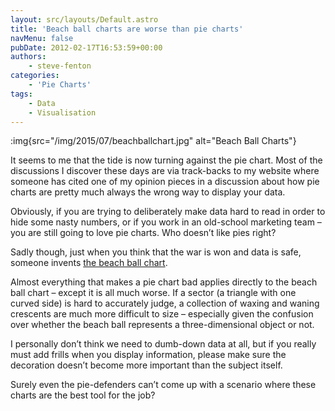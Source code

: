 ```yaml
---
layout: src/layouts/Default.astro
title: 'Beach ball charts are worse than pie charts'
navMenu: false
pubDate: 2012-02-17T16:53:59+00:00
authors:
    - steve-fenton
categories:
    - 'Pie Charts'
tags:
    - Data
    - Visualisation
---
```


:img{src="/img/2015/07/beachballchart.jpg" alt="Beach Ball Charts"}

It seems to me that the tide is now turning against the pie chart. Most of the discussions I discover these days are via track-backs to my website where someone has cited one of my opinion pieces in a discussion about how pie charts are pretty much always the wrong way to display your data.

Obviously, if you are trying to deliberately make data hard to read in order to hide some nasty numbers, or if you work in an old-school marketing team – you are still going to love pie charts. Who doesn’t like pies right?

Sadly though, just when you think that the war is won and data is safe, someone invents [the beach ball chart](https://newsapps.wordpress.com/2012/02/07/style-and-substance-analyzing-a-beach-ball-chart/).

Almost everything that makes a pie chart bad applies directly to the beach ball chart – except it is all much worse. If a sector (a triangle with one curved side) is hard to accurately judge, a collection of waxing and waning crescents are much more difficult to size – especially given the confusion over whether the beach ball represents a three-dimensional object or not.

I personally don’t think we need to dumb-down data at all, but if you really must add frills when you display information, please make sure the decoration doesn’t become more important than the subject itself.

Surely even the pie-defenders can’t come up with a scenario where these charts are the best tool for the job?